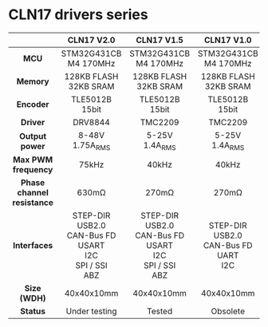 # CLN17 drivers series

|                              |                          CLN17 V2.0                          |                          CLN17 V1.5                          |                     CLN17 V1.0                      |
| :--------------------------: | :----------------------------------------------------------: | :----------------------------------------------------------: | :-------------------------------------------------: |
|           **MCU**            |                  STM32G431CB<br/>M4 170MHz                   |                  STM32G431CB<br/>M4 170MHz                   |              STM32G431CB<br/>M4 170MHz              |
|          **Memory**          |                  128KB FLASH<br/> 32KB SRAM                  |                  128KB FLASH<br/> 32KB SRAM                  |             128KB FLASH<br/> 32KB SRAM              |
|         **Encoder**          |                      TLE5012B<br/>15bit                      |                      TLE5012B<br/>15bit                      |                 TLE5012B<br/>15bit                  |
|          **Driver**          |                           DRV8844                            |                           TMC2209                            |                       TMC2209                       |
|       **Output power**       |                     8-48V<br/>1.75A<sub>RMS</sub>                     |                     5-25V<br/>1.4A<sub>RMS</sub>                      |                 5-25V<br/>1.4A<sub>RMS</sub>                 |
|    **Max PWM frequency**     |                            75kHz                             |                            40kHz                             |                        40kHz                        |
| **Phase channel resistance** |                            630mΩ                             |                            270mΩ                             |                        270mΩ                        |
|        **Interfaces**        | STEP-DIR<br/>USB2.0<br/>CAN-Bus FD<br/>USART<br/>I2C<br/>SPI / SSI<br/>ABZ | STEP-DIR<br/>USB2.0<br/>CAN-Bus FD<br/>USART<br/>I2C<br/>SPI / SSI<br/>ABZ | STEP-DIR<br/>USB2.0<br/>CAN-Bus FD<br/>UART<br/>I2C |
|        **Size (WDH)**        |                          40x40x10mm                          |                          40x40x10mm                          |                     40x40x10mm                      |
|          **Status**          |                        Under testing                         |                            Tested                            |                      Obsolete                       |

